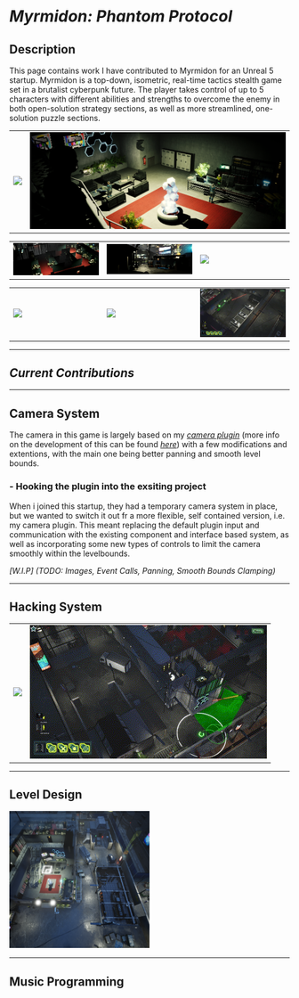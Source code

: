 # *Myrmidon: Phantom Protocol*
 ## Description
 This page contains work I have contributed to Myrmidon for an Unreal 5 startup.
Myrmidon is a top-down, isometric, real-time tactics stealth game set in a brutalist cyberpunk future. 
The player takes control of up to 5 characters with different abilities and strengths to overcome the enemy in both open-solution strategy sections,
as well as more streamlined, one-solution puzzle sections.

<table>
  <tr>
    <td><img src="Images\scene-1.png"/></td>
    <td><img src="Images\scene-2.png"/></td>
  </tr>
</table>

<table>
  <tr>
    <td width = "33%"><img src="Images\scene-3.png"/></td>
    <td width = "33%"><img src="Images\scene-4.png"/></td>
    <td width = "33%"><img src="Images\scene-5.png"/></td>
  </tr>
</table>

<table>
  <tr>
    <td width = "33%"><img src="Images\takedown_alarm.gif"/></td>
    <td width = "33%"><img src="Images\takedown_warehouse.gif"/></td>
    <td width = "33%"><img src="Images\viewcones_large_2.gif"/></td>
  </tr>
</table>

---

## *Current Contributions*

---

## Camera System
The camera in this game is largely based on my [*camera plugin*](https://github.com/GBaath/UnrealPlugins/tree/main/Plugins/GB_OrbitCamera) (more info on the development of this can be found [*here*](https://github.com/GBaath/Portfolio/tree/main/UnrealProductConfigurator#--nicer-camera-controls)) with a few modifications and extentions, with the main one being better panning and smooth level bounds.

### - Hooking the plugin into the exsiting project
When i joined this startup, they had a temporary camera system in place, but we wanted to switch it out fr a more flexible, self contained version, i.e. my camera plugin. This meant replacing the default plugin input and communication with the existing component and interface based system, as well as incorporating some new types of controls to limit the camera smoothly within the levelbounds.

*[W.I.P] (TODO: Images, Event Calls, Panning, Smooth Bounds Clamping)*

---
## Hacking System

<table>
  <tr>
    <td><img src="Images\hack_and_shortcircuit.gif"/></td>
    <td><img src="Images\myrmidon_4.gif" /></td>
  </tr>
</table>

---
## Level Design
<img src="Images\levellayout.PNG" width="50%"/>

---
## Music Programming

